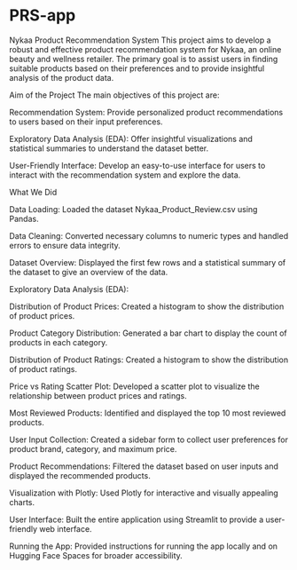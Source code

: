 # PRS-app
Nykaa Product Recommendation System
This project aims to develop a robust and effective product recommendation system for Nykaa, an online beauty and wellness retailer. The primary goal is to assist users in finding suitable products based on their preferences and to provide insightful analysis of the product data.

Aim of the Project
The main objectives of this project are:

Recommendation System: Provide personalized product recommendations to users based on their input preferences.

Exploratory Data Analysis (EDA): Offer insightful visualizations and statistical summaries to understand the dataset better.

User-Friendly Interface: Develop an easy-to-use interface for users to interact with the recommendation system and explore the data.

What We Did

Data Loading: Loaded the dataset Nykaa_Product_Review.csv using Pandas.

Data Cleaning: Converted necessary columns to numeric types and handled errors to ensure data integrity.

Dataset Overview: Displayed the first few rows and a statistical summary of the dataset to give an overview of the data.

Exploratory Data Analysis (EDA):

Distribution of Product Prices: Created a histogram to show the distribution of product prices.

Product Category Distribution: Generated a bar chart to display the count of products in each category.

Distribution of Product Ratings: Created a histogram to show the distribution of product ratings.

Price vs Rating Scatter Plot: Developed a scatter plot to visualize the relationship between product prices and ratings.

Most Reviewed Products: Identified and displayed the top 10 most reviewed products.

User Input Collection: Created a sidebar form to collect user preferences for product brand, category, and maximum price.

Product Recommendations: Filtered the dataset based on user inputs and displayed the recommended products.

Visualization with Plotly: Used Plotly for interactive and visually appealing charts.

User Interface: Built the entire application using Streamlit to provide a user-friendly web interface.

Running the App: Provided instructions for running the app locally and on Hugging Face Spaces for broader accessibility.
